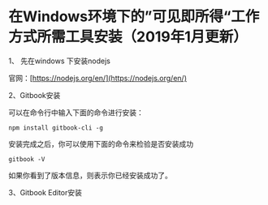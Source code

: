 # 在Windows环境下的”可见即所得“工作方式所需工具安装（2019年1月更新）

1、 先在windows 下安装nodejs

官网：[https://nodejs.org/en/](https://nodejs.org/en/)

2、Gitbook安装

可以在命令行中输入下面的命令进行安装：

```
npm install gitbook-cli -g
```

安装完成之后，你可以使用下面的命令来检验是否安装成功

```
gitbook -V
```

如果你看到了版本信息，则表示你已经安装成功了。

3、Gitbook Editor安装



